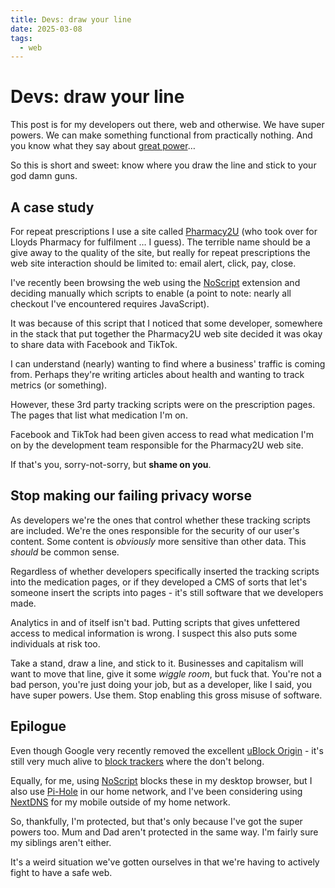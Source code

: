 ```yaml
---
title: Devs: draw your line
date: 2025-03-08
tags:
  - web
---
```


# Devs: draw your line

This post is for my developers out there, web and otherwise. We have super powers. We can make something functional from practically nothing. And you know what they say about [great power](https://duckduckgo.com/?q=with+great+power)…

So this is short and sweet: know where you draw the line and stick to your god damn guns.

<!-- more -->

## A case study

For repeat prescriptions I use a site called [Pharmacy2U](https://www.pharmacy2u.co.uk/) (who took over for Lloyds Pharmacy for fulfilment … I guess). The terrible name should be a give away to the quality of the site, but really for repeat prescriptions the web site interaction should be limited to: email alert, click, pay, close.

I've recently been browsing the web using the [NoScript](https://noscript.net/) extension and deciding manually which scripts to enable (a point to note: nearly all checkout I've encountered requires JavaScript).

It was because of this script that I noticed that some developer, somewhere in the stack that put together the Pharmacy2U web site decided it was okay to share data with Facebook and TikTok.

I can understand (nearly) wanting to find where a business' traffic is coming from. Perhaps they're writing articles about health and wanting to track metrics (or something).

However, these 3rd party tracking scripts were on the prescription pages. The pages that list what medication I'm on.

Facebook and TikTok had been given access to read what medication I'm on by the development team responsible for the Pharmacy2U web site.

If that's you, sorry-not-sorry, but **shame on you**.

## Stop making our failing privacy worse

As developers we're the ones that control whether these tracking scripts are included. We're the ones responsible for the security of our user's content. Some content is _obviously_ more sensitive than other data. This _should_ be common sense.

Regardless of whether developers specifically inserted the tracking scripts into the medication pages, or if they developed a CMS of sorts that let's someone insert the scripts into pages - it's still software that we developers made.

Analytics in and of itself isn't bad. Putting scripts that gives unfettered access to medical information is wrong. I suspect this also puts some individuals at risk too.

Take a stand, draw a line, and stick to it. Businesses and capitalism will want to move that line, give it some _wiggle room_, but fuck that. You're not a bad person, you're just doing your job, but as a developer, like I said, you have super powers. Use them. Stop enabling this gross misuse of software.

## Epilogue

Even though Google very recently removed the excellent [uBlock Origin](https://chromewebstore.google.com/detail/ublock-origin/cjpalhdlnbpafiamejdnhcphjbkeiagm?pli=1) - it's still very much alive to [block trackers](https://ublockorigin.com/) where the don't belong.

Equally, for me, using [NoScript](https://noscript.net/) blocks these in my desktop browser, but I also use [Pi-Hole](https://pi-hole.net/) in our home network, and I've been considering using [NextDNS](https://nextdns.io/) for my mobile outside of my home network.

So, thankfully, I'm protected, but that's only because I've got the super powers too. Mum and Dad aren't protected in the same way. I'm fairly sure my siblings aren't either.

It's a weird situation we've gotten ourselves in that we're having to actively fight to have a safe web.